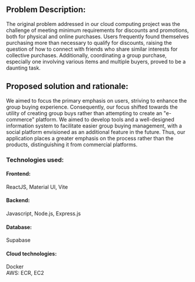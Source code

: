 <h2><b>Problem Description:</b></h2>
The original problem addressed in our cloud computing project was the challenge of meeting minimum requirements for discounts and promotions, both for physical and online purchases. Users frequently found themselves purchasing more than necessary to qualify for discounts, raising the question of how to connect with friends who share similar interests for collective purchases. Additionally, coordinating a group purchase, especially one involving various items and multiple buyers, proved to be a daunting task.

<h2><b>Proposed solution and rationale:</b></h2>
We aimed to focus the primary emphasis on users, striving to enhance the group buying experience. Consequently, our focus shifted towards the utility of creating group buys rather than attempting to create an "e-commerce" platform. We aimed to develop tools and a well-designed information system to facilitate easier group buying management, with a social platform envisioned as an additional feature in the future. Thus, our application places a greater emphasis on the process rather than the products, distinguishing it from commercial platforms.

<h3><b>Technologies used:</b></h3>
<h4>Frontend:</h4> ReactJS, Material UI, Vite
<h4>Backend:</h4> Javascript, Node.js, Express.js
<h4>Database:</h4> Supabase
<h4>Cloud technologies:</h4>Docker<br> AWS: ECR, EC2
